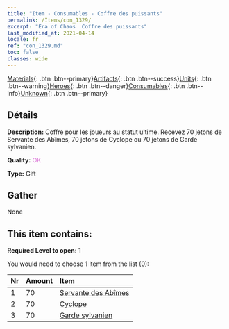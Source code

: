 ```yaml
---
title: "Item - Consumables - Coffre des puissants"
permalink: /Items/con_1329/
excerpt: "Era of Chaos  Coffre des puissants"
last_modified_at: 2021-04-14
locale: fr
ref: "con_1329.md"
toc: false
classes: wide
---
```

 [Materials](/fr/Items/){: .btn .btn--primary}[Artifacts](/fr/Items/Artifacts/){: .btn .btn--success}[Units](/fr/Items/Units/){: .btn .btn--warning}[Heroes](/fr/Items/Heroes/){: .btn .btn--danger}[Consumables](/fr/Items/Consumables/){: .btn .btn--info}[Unknown](/fr/Items/Unknown/){: .btn .btn--primary}

## Détails
 **Description:** Coffre pour les joueurs au statut ultime. Recevez 70 jetons de Servante des Abîmes, 70 jetons de Cyclope ou 70 jetons de Garde sylvanien.

 **Quality:** <span style="color: #DA70D6">OK</span>

 **Type:** Gift

## Gather

  None

## This item contains:

 **Required Level to open:** 1

 You would need to choose 1 item from the list (0):

  | Nr | Amount |     Item    |
  |:---|:-------|:------------|
  | 1 | 70 | [Servante des Abîmes](/fr/Items/unt_230/) | 
  | 2 | 70 | [Cyclope](/fr/Items/unt_222/) | 
  | 3 | 70 | [Garde sylvanien](/fr/Items/unt_203/) | 
